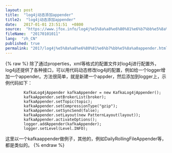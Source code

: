 ```yaml
---
layout: post
title:  "log4j动态添加appender"
title2:  "log4j动态添加appender"
date:   2017-01-01 23:51:51  +0800
source:  "https://www.jfox.info/log4j%e5%8a%a8%e6%80%81%e6%b7%bb%e5%8a%a0appender.html"
fileName:  "20170101011"
lang:  "zh_CN"
published: true
permalink: "2017/log4j%e5%8a%a8%e6%80%81%e6%b7%bb%e5%8a%a0appender.html"
---
```

{% raw %}
除了通过properties，xml等格式的配置文件对log4j进行配置外，log4j还提供了各种接口，可以用代码动态修改log4j的配置，例如给一个logger增加一个appender。方法很简单，就是新建一个appder，然后添加到logger上，示例代码如下：

            KafkaLog4jAppender kafkaAppender = new KafkaLog4jAppender();
            kafkaAppender.setBrokerList(broker);
            kafkaAppender.setTopic(topic);
            kafkaAppender.setCompressionType("gzip");
            kafkaAppender.setSyncSend(false);
            kafkaAppender.setLayout(new PatternLayout(layout));
            kafkaAppender.activateOptions();
            logger.addAppender(kafkaAppender);
            logger.setLevel(Level.INFO);

这里以一个kafkaappender做例子，其他的，例如DailyRollingFileAppender等，都是类似的。
{% endraw %}
